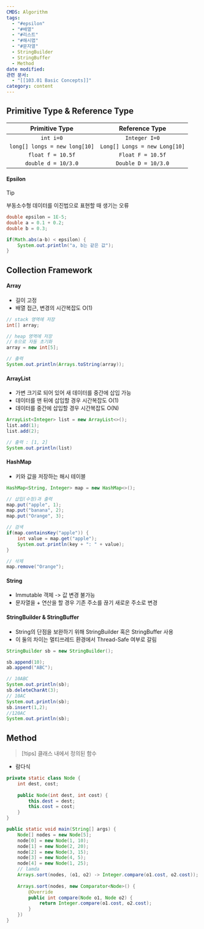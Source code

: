 ```yaml
---
CMDS: Algorithm
tags:
  - "#epsilon"
  - "#배열"
  - "#리스트"
  - "#해시맵"
  - "#문자열"
  - StringBuilder
  - StringBuffer
  - Method
date modified: 
관련 문서:
  - "[[103.01 Basic Concepts]]"
category: content
---
```

## Primitive Type & Reference Type

|        Primitive Type         |        Reference Type         |
|:-----------------------------:|:-----------------------------:|
|           `int i=0`           |         `Integer I=0`         |
| `long[] longs = new long[10]` | `Long[] Longs = new Long[10]` |
|       `float f = 10.5f`       |       `Float F = 10.5f`       |
|      `double d = 10/3.0`      |      `Double D = 10/3.0`      |

#### Epsilon
>[!tip]
>부동소수형 데이터를 이진법으로 표현할 때 생기는 오류

```java
double epsilon = 1E-5;
double a = 0.1 + 0.2;
double b = 0.3;

if(Math.abs(a-b) < epsilon) {
	System.out.println("a, b는 같은 값");
}
```

## Collection Framework
#### Array
- 길이 고정
- 배열 접근, 변경의 시간복잡도 O(1)

```java
// stack 영역에 저장
int[] array;

// heap 영역에 저장
// 0으로 자동 초기화
array = new int[5];

// 출력
System.out.println(Arrays.toString(array));
```

#### ArrayList
- 가변 크기로 되어 있어 새 데이터를 중간에 삽입 가능
- 데이터를 맨 뒤에 삽입할 경우 시간복잡도 O(1)
- 데이터를 중간에 삽입할 경우 시간복잡도 O(N)

```java
ArrayList<Integer> list = new ArrayList<>();
list.add(1);
list.add(2);

// 출력 : [1, 2]
System.out.println(list)
```

#### HashMap
- 키와 값을 저장하는 해시 테이블


```java
HashMap<String, Integer> map = new HashMap<>();

// 삽입(수정)과 출력
map.put("apple", 1);
map.put("banana", 2);
map.put("Orange", 3);

// 검색
if(map.containsKey("apple")) {
	int value = map.get("apple");
	System.out.println(key + ": " + value);
}

// 삭제
map.remove("Orange");
```

#### String
- Immutable 객체 -> 값 변경 불가능
- 문자열을 + 연산을 할 경우 기존 주소를 끊기 새로운 주소로 변경

#### StringBuilder & StringBuffer
- String의 단점을 보완하기 위해 StringBuilder 혹은 StringBuffer 사용
- 이 둘의 차이는 멀티쓰레드 환경에서 Thread-Safe 여부로 갈림

```java
StringBuilder sb = new StringBuilder();

sb.append(10);
ab.append("ABC");

// 10ABC
System.out.println(sb);
sb.deleteCharAt(3);
// 10AC
System.out.println(sb);
sb.insert(1,2);
//120AC
System.out.println(sb);
```

## Method
>[!tips]
>클래스 내에서 정의된 함수

- 람다식

```java
private static class Node {
	int dest, cost;
	
	public Node(int dest, int cost) {
		this.dest = dest;
		this.cost = cost;
	}
}

public static void main(String[] args) {
	Node[] nodes = new Node[5];
	node[0] = new Node(1, 10);
	node[1] = new Node(2, 20);
	node[2] = new Node(3, 15);
	node[3] = new Node(4, 5);
	node[4] = new Node(1, 25);
	// lamda
	Arrays.sort(nodes, (o1, o2) -> Integer.compare(o1.cost, o2.cost));
	
	Arrays.sort(nodes, new Comparator<Node>() {
		@Override
		public int compare(Node o1, Node o2) {
			return Integer.compare(o1.cost, o2.cost);
		}
	})
}
```